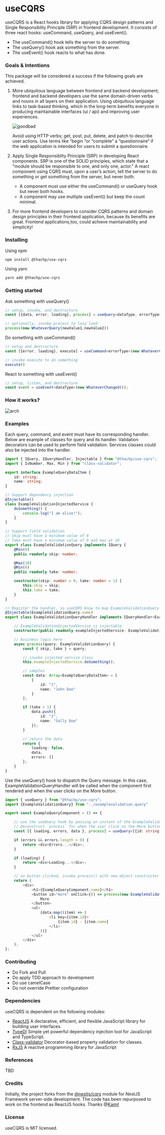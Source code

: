 # useCQRS
useCQRS is a React hooks library for applying CQRS design patterns and Single Responsiblity Principle (SRP) in frontend development. It consists of three react hooks: useCommand, useQuery, and useEvent(). 

- The useCommand() hook tells the server to do something.  
- The useQuery() hook ask something from the server.  
- The useEvent() hook reacts to what has done.

### Goals & Intentions
This package will be considered a success if the following goals are achieved.  

1. More ubiquitous language between frontend and backend development; frontend and backend developers use the same domain-driven verbs and nouns in all layers on their application. Using ubiquitous language links to task-based thinking, which in the long-term benefits everyone in producing maintainable interfaces (ui / api) and improving user experiences. 

      ![goodbad](https://user-images.githubusercontent.com/1495371/147892717-a2885610-18cf-412d-9f51-acd3c665f60c.png)

    Avoid using HTTP verbs; get, post, put, delete, and patch to describe user actions. Use terms like “begin “or “complete” a “questionnaire“ if the web application is intended for users to submit a questionnaire.

2. Apply Single Responsiblity Principle (SRP) in developing React components. SRP is one of the SOLID principles, which state that a "module should be responsible to one, and only one, actor." A react component using CQRS must, upon a user’s action, tell the server to do something or get something from the server, but never both. 
  
     - A component must use either the useCommand() or useQuery hook but never both hooks.  
     - A component may use multiple useEvent() but keep the count minimal.

3. For more frontend developers to consider CQRS patterns and domain design principles in their frontend application, because its benefits are great.  Frontend applications,too, could achieve maintainability and simplicity!

### Installing

Using npm
```bash
npm install @thachp/use-cqrs
```

Using yarn
```bash
yarn add @thachp/use-cqrs
```

### Getting started

Ask something with useQuery()

```typescript    
// setup, invoke, and destructure
const [{data, error, loading}, process] = useQuery<dataType, errorType>(new WhateverQuery(value,value2));  

// optionally, invoke process to lazy load
process(new WhateverQuery(newValue1,newValue2))
```

Do something with useCommand()
```typescript
// setup and destructure
const [{error, loading}, execute] = useCommand<errorType>(new WhateverCommand(value,value2, value3));        

// invoke execute to do something
execute()

```

React to something with useEvent()
```typescript
// setup, listen, and destructure
const event = useEvent<dataType>(new WhateverChanged());        
```



### How it works?
![arch](https://user-images.githubusercontent.com/1495371/147891754-7809ce1c-1478-4e88-9b10-fe50d0129b5a.png)


### Examples

Each query, command, and event must have its corresponding handler. Below are example of classes for query and its handler. Validation decorators can be used to perform field validation.  Services classes could also be injected into the handler.

```typescript
import { IQuery, IQueryHandler, Injectable } from "@thachp/use-cqrs";
import { IsNumber, Max, Min } from "class-validator";

export interface ExampleQueryDataItem {
    id: string;
    name: string;
}

// Support dependency injection
@Injectable()
class ExampleValidationInjectedService {
    doSomething() {
        console.log("I am alive!");
    }
}

// Support field validation
// Skip must have a minimum value of 0
// Take must have a minimum value of 0 and max at 10
export class ExampleValidationQuery implements IQuery {
    @Min(0)
    public readonly skip: number;

    @Max(10)
    @Min(0)
    public readonly take: number;

    constructor(skip: number = 0, take: number = 1) {
        this.skip = skip;
        this.take = take;
    }
}

// Register the handler, so useCQRS know to map ExampleValidationQuery to ExampleValidationQueryHandler
@Injectable(ExampleValidationQuery.name)
export class ExampleValidationQueryHandler implements IQueryHandler<ExampleValidationQuery> {

    // ExampleValidationInjectedService is injectable
    constructor(public readonly exampleInjectedService: ExampleValidationInjectedService) {}

    // business logic here
    async process(query: ExampleValidationQuery) {
        const { skip, take } = query;

        // invoke injected service class
        this.exampleInjectedService.doSomething();

        // samples
        const data: Array<ExampleQueryDataItem> = [
            {
                id: "1",
                name: "John Doe"
            }
        ];

        if (take > 1) {
            data.push({
                id: "2",
                name: "Sally Doe"
            });
        }

        // return the data
        return {
            loading: false,
            data,
            errors: []
        };
    }
}
```


Use the useQuery() hook to dispatch the Query message. 
In this case, ExampleValidationQueryHandler will be called when the component first rendered and when the user clicks on the More button.

```typescript
import { useQuery } from "@thachp/use-cqrs";
import {ExampleValidationQuery} from "../examplevalidation.query"

export const ExampleQueryComponent = () => {

    // use the useQuery hook by passing an instant of the ExampleValidation object.
    // Deconstruct `process` for when the user click on the More button. 
    const [{ loading, errors, data }, process] = useQuery<[{id: string, name: string}], any>(new ExampleValidationQuery(0, 1));

    if (errors && errors.length > 0) {
        return <div>Errors...</div>;
    }

    if (loading) {
        return <div>Loading...</div>;
    }

    // on button clicked, invoke process() with new object constructor values
    return (
        <div>
            <h1>{ExampleQueryComponent.name}</h1>
            <button id="more" onClick={() => process(new ExampleValidationQuery(0, 2))}>
                More
            </button>
            <ul>
                {data.map((item) => (
                    <li key={item.id}>
                        {item.id} - {item.name}
                    </li>
                ))}
            </ul>
        </div>
    );
};
```

### Contributing
- Do Fork and Pull
- Do apply TDD approach to development
- Do use camelCase
- Do not override Prettier configuration 

### Dependencies
useCQRS is dependent on the following modules:

- [ReactJS](https://github.com/facebook/react) A declarative, efficient, and flexible JavaScript library for building user interfaces.
- [TypeDI](https://github.com/typestack/typedi) Simple yet powerful dependency injection tool for JavaScript and TypeScript.
- [Class-validator](https://github.com/typestack/class-validator) Decorator-based property validation for classes.
- [RxJS](https://github.com/ReactiveX/rxjs) A reactive programming library for JavaScript

### References
TBD

### Credits
Initially, the project forks from the [@nestjs/cqrs](https://github.com/nestjs/cqrs) module for NestJS Framework server-side development. The code has been repurposed to work on the frontend as ReactJS hooks.
Thanks @[Kamil](https://github.com/kamilmysliwiec)

### License
useCQRS is MIT licensed.
